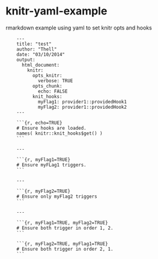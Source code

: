 knitr-yaml-example
==================

rmarkdown example using yaml to set knitr opts and hooks

        ---
        title: "test"
        author: "Thell"
        date: "03/10/2014"
        output:
          html_document:
            knitr:
              opts_knitr:
                verbose: TRUE
              opts_chunk:
                echo: FALSE
              knit_hooks:
                myFlag1: provider1::providedHook1
                myFlag2: provider1::providedHook2
        ---
        
        ```{r, echo=TRUE}
        # Ensure hooks are loaded.
        names( knitr::knit_hooks$get() )
        ```
        
        ---
        
        ```{r, myFlag1=TRUE}
        # Ensure myFLag1 triggers.
        ```
        
        ---
        
        ```{r, myFlag2=TRUE}
        # Ensure only myFlag2 triggers
        ```
        
        ---
        
        ```{r, myFlag1=TRUE, myFlag2=TRUE}
        # Ensure both trigger in order 1, 2.
        ```
        
        ```{r, myFlag2=TRUE, myFlag1=TRUE}
        # Ensure both trigger in order 2, 1.
        ```
